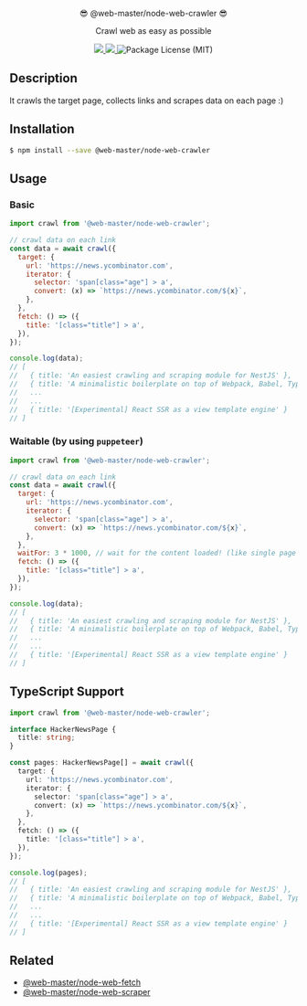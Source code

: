 <p align="center">😎 @web-master/node-web-crawler 😎</p>
<p align="center">Crawl web as easy as possible</p>
<p align="center">
  <a href="https://npm.im/@web-master/node-web-crawler" alt="A version of @web-master/node-web-crawler">
    <img src="https://img.shields.io/npm/v/@web-master/node-web-crawler.svg">
  </a>
  <a href="https://npm.im/@web-master/node-web-crawler" alt="Downloads of @web-master/node-web-crawler">
    <img src="https://img.shields.io/npm/dt/@web-master/node-web-crawler.svg">
  </a>
  <img src="https://img.shields.io/npm/l/@web-master/node-web-crawler.svg" alt="Package License (MIT)">
</p>

## Description

It crawls the target page, collects links and scrapes data on each page :)

## Installation

```bash
$ npm install --save @web-master/node-web-crawler
```

## Usage

### Basic

```js
import crawl from '@web-master/node-web-crawler';

// crawl data on each link
const data = await crawl({
  target: {
    url: 'https://news.ycombinator.com',
    iterator: {
      selector: 'span[class="age"] > a',
      convert: (x) => `https://news.ycombinator.com/${x}`,
    },
  },
  fetch: () => ({
    title: '[class="title"] > a',
  }),
});

console.log(data);
// [
//   { title: 'An easiest crawling and scraping module for NestJS' },
//   { title: 'A minimalistic boilerplate on top of Webpack, Babel, TypeScript and React' },
//   ...
//   ...
//   { title: '[Experimental] React SSR as a view template engine' }
// ]
```

### Waitable (by using `puppeteer`)

```js
import crawl from '@web-master/node-web-crawler';

// crawl data on each link
const data = await crawl({
  target: {
    url: 'https://news.ycombinator.com',
    iterator: {
      selector: 'span[class="age"] > a',
      convert: (x) => `https://news.ycombinator.com/${x}`,
    },
  },
  waitFor: 3 * 1000, // wait for the content loaded! (like single page apps)
  fetch: () => ({
    title: '[class="title"] > a',
  }),
});

console.log(data);
// [
//   { title: 'An easiest crawling and scraping module for NestJS' },
//   { title: 'A minimalistic boilerplate on top of Webpack, Babel, TypeScript and React' },
//   ...
//   ...
//   { title: '[Experimental] React SSR as a view template engine' }
// ]
```

## TypeScript Support

```ts
import crawl from '@web-master/node-web-crawler';

interface HackerNewsPage {
  title: string;
}

const pages: HackerNewsPage[] = await crawl({
  target: {
    url: 'https://news.ycombinator.com',
    iterator: {
      selector: 'span[class="age"] > a',
      convert: (x) => `https://news.ycombinator.com/${x}`,
    },
  },
  fetch: () => ({
    title: '[class="title"] > a',
  }),
});

console.log(pages);
// [
//   { title: 'An easiest crawling and scraping module for NestJS' },
//   { title: 'A minimalistic boilerplate on top of Webpack, Babel, TypeScript and React' },
//   ...
//   ...
//   { title: '[Experimental] React SSR as a view template engine' }
// ]
```

## Related

- [@web-master/node-web-fetch](https://github.com/saltyshiomix/web-master/blob/master/packages/node-web-fetch)
- [@web-master/node-web-scraper](https://github.com/saltyshiomix/web-master/blob/master/packages/node-web-scraper)
